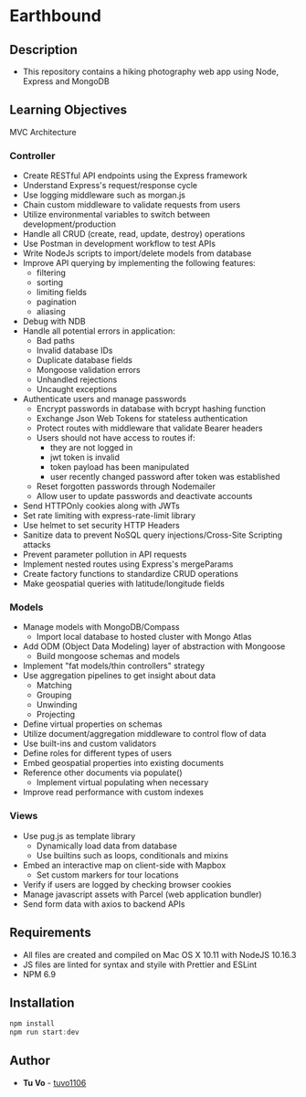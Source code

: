 # Earthbound

## Description

- This repository contains a hiking photography web app using Node, Express and MongoDB

## Learning Objectives

MVC Architecture

### Controller

- Create RESTful API endpoints using the Express framework
- Understand Express's request/response cycle
- Use logging middleware such as morgan.js
- Chain custom middleware to validate requests from users
- Utilize environmental variables to switch between development/production
- Handle all CRUD (create, read, update, destroy) operations
- Use Postman in development workflow to test APIs
- Write NodeJs scripts to import/delete models from database
- Improve API querying by implementing the following features:
  - filtering
  - sorting
  - limiting fields
  - pagination
  - aliasing
- Debug with NDB
- Handle all potential errors in application:
  - Bad paths
  - Invalid database IDs
  - Duplicate database fields
  - Mongoose validation errors
  - Unhandled rejections
  - Uncaught exceptions
- Authenticate users and manage passwords
  - Encrypt passwords in database with bcrypt hashing function
  - Exchange Json Web Tokens for stateless authentication
  - Protect routes with middleware that validate Bearer headers
  - Users should not have access to routes if:
    - they are not logged in
    - jwt token is invalid
    - token payload has been manipulated
    - user recently changed password after token was established
  - Reset forgotten passwords through Nodemailer
  - Allow user to update passwords and deactivate accounts
- Send HTTPOnly cookies along with JWTs
- Set rate limiting with express-rate-limit library
- Use helmet to set security HTTP Headers
- Sanitize data to prevent NoSQL query injections/Cross-Site Scripting attacks
- Prevent parameter pollution in API requests
- Implement nested routes using Express's mergeParams
- Create factory functions to standardize CRUD operations
- Make geospatial queries with latitude/longitude fields

### Models

- Manage models with MongoDB/Compass
  - Import local database to hosted cluster with Mongo Atlas
- Add ODM (Object Data Modeling) layer of abstraction with Mongoose
  - Build mongoose schemas and models
- Implement "fat models/thin controllers" strategy
- Use aggregation pipelines to get insight about data
  - Matching
  - Grouping
  - Unwinding
  - Projecting
- Define virtual properties on schemas
- Utilize document/aggregation middleware to control flow of data
- Use built-ins and custom validators
- Define roles for different types of users
- Embed geospatial properties into existing documents
- Reference other documents via populate()
  - Implement virtual populating when necessary
- Improve read performance with custom indexes

### Views

- Use pug.js as template library
  - Dynamically load data from database
  - Use builtins such as loops, conditionals and mixins
- Embed an interactive map on client-side with Mapbox
  - Set custom markers for tour locations
- Verify if users are logged by checking browser cookies
- Manage javascript assets with Parcel (web application bundler)
- Send form data with axios to backend APIs

## Requirements

- All files are created and compiled on Mac OS X 10.11 with NodeJS 10.16.3
- JS files are linted for syntax and styile with Prettier and ESLint
- NPM 6.9

## Installation

```js
npm install
npm run start:dev
```

## Author

- **Tu Vo** - [tuvo1106](https://github.com/tuvo1106)
